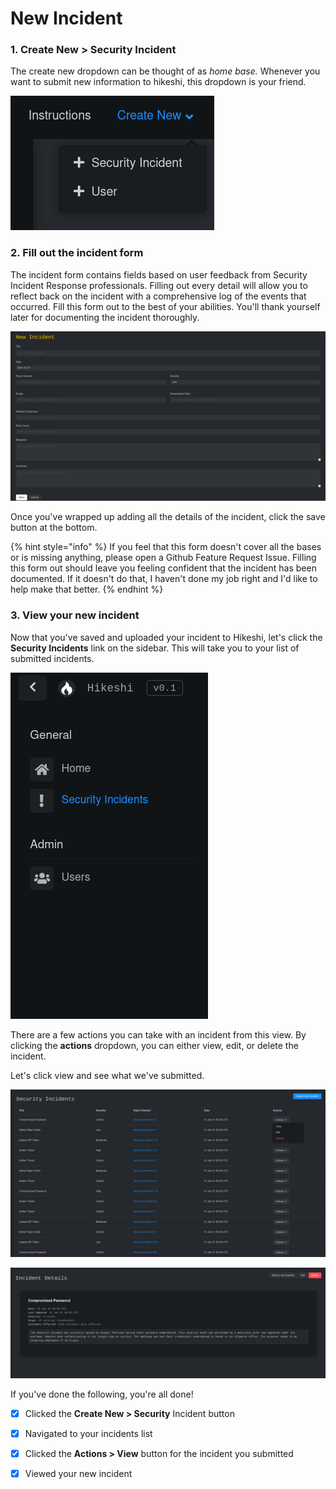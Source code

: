 # New Incident

### 1. Create New &gt; Security Incident

The create new dropdown can be thought of as _home base._ Whenever you want to submit new information to hikeshi, this dropdown is your friend.

![The create dropdown is located at the top of your navbar](../../.gitbook/assets/new_incident.png)

### 2. Fill out the incident form

The incident form contains fields based on user feedback from Security Incident Response professionals. Filling out every detail will allow you to reflect back on the incident with a comprehensive log of the events that occurred. Fill this form out to the best of your abilities. You'll thank yourself later for documenting the incident thoroughly.

![](../../.gitbook/assets/incident_form.png)

Once you've wrapped up adding all the details of the incident, click the save button at the bottom.

{% hint style="info" %}
If you feel that this form doesn't cover all the bases or is missing anything, please open a Github Feature Request Issue. Filling this form out should leave you feeling confident that the incident has been documented. If it doesn't do that, I haven't done my job right and I'd like to help make that better.
{% endhint %}

### 3. View your new incident

Now that you've saved and uploaded your incident to Hikeshi, let's click the **Security Incidents** link on the sidebar. This will take you to your list of submitted incidents.

![Your sidebar](../../.gitbook/assets/sidebar.png)

There are a few actions you can take with an incident from this view. By clicking the **actions** dropdown, you can either view, edit, or delete the incident. 

Let's click view and see what we've submitted.

![Your incidents list](../../.gitbook/assets/incident_list_actions.png)

![Your incident details](../../.gitbook/assets/incident_details.png)

If you've done the following, you're all done!

* [x] Clicked the **Create New &gt; Security** Incident button
* [x] Navigated to your incidents list
* [x] Clicked the **Actions &gt; View** button for the incident you submitted
* [x] Viewed your new incident



